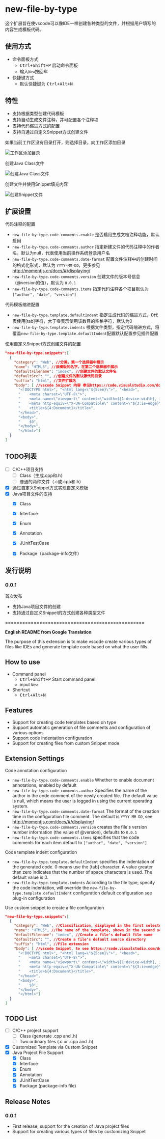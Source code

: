 # new-file-by-type

这个扩展旨在使vscode可以像IDE一样创建各种类型的文件，并根据用户填写的内容生成模板代码。



## 使用方式

* 命令面板方式
  * <kbd>Ctrl+Shift+P</kbd> 启动命令面板
  * 输入`New`按回车
* 快捷键方式
  * 默认快捷键为 <kbd>Ctrl+Alt+N</kbd>



## 特性

* 支持根据类型创建代码模板
* 支持自动生成文件注释，并可配置各个注释项
* 支持代码缩进方式的配置
* 支持自通过自定义Snippet方式创建文件

如果当前工作区没有目录打开，则选择目录，向工作区添加目录

![工作区添加目录](images/zh_nodiropen.gif)

创建Java Class文件

![创建Java Class文件](images/zh_java_class.gif)

创建文件并使用Snippet填充内容

![创建Snippet文件](images/zh_snippet.gif)


## 扩展设置

代码注释的配置

* `new-file-by-type.code-comments.enable` 是否启用生成文档注释功能，默认启用
* `new-file-by-type.code-comments.author` 指定新建文件的代码注释中的作者名，默认为null，代表使用当前操作系统登录用户名
* `new-file-by-type.code-comments.date-farmat` 配置文件注释中的创建时间的格式化形式，默认为 `YYYY-MM-DD`，更多参见 http://momentjs.cn/docs/#/displaying/
* `new-file-by-type.code-comments.version` 创建文件的版本号信息（@version的值），默认为 `0.0.1`
* `new-file-by-type.code-comments.items` 指定代码注释各个项目默认为`["author", "date", "version"]`


代码模板缩进配置

* `new-file-by-type.template.defaultIndent` 指定生成代码的缩进方式，0代表使用[tab]字符，大于零表示使用该数目的空格字符，默认为0
* `new-file-by-type.template.indents` 根据文件类型，指定代码缩进方式，将覆盖`new-file-by-type.template.defaultIndent`配置默认配置参见插件配置


使用自定义Snippet方式创建文件的配置
```json
"new-file-by-type.snippets":[
  {
    "category": "Web", //分类，第一个选择器中展示
    "name": "HTML5", //该模板的名字，在第二个选择器中展示
    "defaultFilename": "index", //创建文件的默认文件名
    "defaultSrc": "", //创建文件的默认源代码目录
    "suffix": "html", //文件扩展名
    "body": [ //vscode Snippet 内容 参见https://code.visualstudio.com/docs/editor/userdefinedsnippets
      "<!DOCTYPE html>", "<html lang=\"${5:en}\">", "<head>", 
      "    <meta charset=\"UTF-8\">",
      "    <meta name=\"viewport\" content=\"width=${1:device-width}, initial-scale=${2:1.0}\">", 
      "    <meta http-equiv=\"X-UA-Compatible\" content=\"${3:ie=edge}\">", 
      "    <title>${4:Document}</title>", 
      "</head>", 
      "<body>", 
      "    $0",
      "</body>", 
      "</html>"]
  }
]
```



## TODO列表

- [ ] C/C++项目支持
  - [ ] Class（生成.cpp和.h）
  - [ ] 普通的两种文件（.c或.cpp和.h）
- [x] 通过自定义Snippet方式实现自定义模板
- [x] Java项目文件的支持
  - [x] Class
  - [x] Interface
  - [x] Enum
  - [x] Annotation
  - [x] JUnitTestCase
  - [x] Package（package-info文件）


## 发行说明

### 0.0.1

首次发布
* 支持Java项目文件的创建
* 支持通过自定义Snippet的方式创建各种类型文件



=================================================

**English README from Google Translation**

The purpose of this extension is to make vscode create various types of files like IDEs and generate template code based on what the user fills.


## How to use

* Command panel
  * <kbd>Ctrl+Shift+P</kbd> Start command panel
  * input `New`
* Shortcut
  * <kbd>Ctrl+Alt+N</kbd>



## Features


* Support for creating code templates based on type
* Support automatic generation of file comments and configuration of various options
* Support code indentation configuration
* Support for creating files from custom Snippet mode


## Extension Settings



Code annotation configuration

* `new-file-by-type.code-comments.enable` Whether to enable document annotations, enabled by default
* `new-file-by-type.code-comments.author` Specifies the name of the author in the code comment of the newly created file. The default value is null, which means the user is logged in using the current operating system.
* `new-file-by-type.code-comments.date-farmat` The format of the creation time in the configuration file comment. The default is `YYYY-MM-DD`, see http://momentjs.com/docs/#/displaying/
* `new-file-by-type.code-comments.version` creates the file's version number information (the value of @version), defaults to `0.0.1`
* `new-file-by-type.code-comments.items` specifies that the code comments for each item default to `["author", "date", "version"]`


Code template indent configuration

* `new-file-by-type.template.defaultIndent` specifies the indentation of the generated code. 0 means use the [tab] character. A value greater than zero indicates that the number of space characters is used. The default value is 0.
* `new-file-by-type.template.indents` According to the file type, specify the code indentation, will override the `new-file-by-type.template.defaultIndent` configuration default configuration see plug-in configuration

Use custom snippet to create a file configuration

```json
"new-file-by-type.snippets":[
  {
    "category": "Web", //Classification, displayed in the first selector
    "name": "HTML5", //The name of the template, shown in the second selector
    "defaultFilename": "index", //Create a file's default file name
    "defaultSrc": "", //Create a file's default source directory
    "suffix": "html", //File extension
    "body": [ //vscode Snippet, to see https://code.visualstudio.com/docs/editor/userdefinedsnippets
      "<!DOCTYPE html>", "<html lang=\"${5:en}\">", "<head>", 
      "    <meta charset=\"UTF-8\">",
      "    <meta name=\"viewport\" content=\"width=${1:device-width}, initial-scale=${2:1.0}\">", 
      "    <meta http-equiv=\"X-UA-Compatible\" content=\"${3:ie=edge}\">", 
      "    <title>${4:Document}</title>", 
      "</head>", 
      "<body>", 
      "    $0",
      "</body>", 
      "</html>"]
  }
]
```


## TODO List

- [ ] C/C++ project support
  - [ ] Class (generate .cpp and .h)
  - [ ] Two ordinary files (.c or .cpp and .h)
- [x] Customized Template via Custom Snippet
- [x] Java Project File Support
  - [x] Class
  - [x] Interface
  - [x] Enum
  - [x] Annotation
  - [x] JUnitTestCase
  - [x] Package (package-info file)

## Release Notes

### 0.0.1

* First release, support for the creation of Java project files
* Support for creating various types of files by customizing Snippet